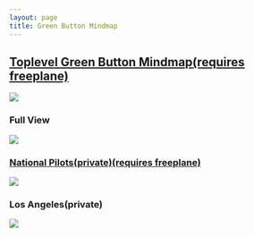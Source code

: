 ```yaml
---
layout: page
title: Green Button Mindmap
---
```


<section class="mindmap">
<h2><a href="../Green%20Button%20for%20America.mm">Toplevel Green Button Mindmap</a><a href="http://freeplane.sourceforge.net/wiki/index.php/Main_Page">(requires freeplane)</a></h2>
<img  class="img-responsive" src = "images/MindMap2.png" />
<h3>Full View</h3>
<img  class="img-responsive" src = "images/MindMap1.png" />
<h3><a href="../NationalPilots.mm">National Pilots(private)</a><a href="http://freeplane.sourceforge.net/wiki/index.php/Main_Page">(requires freeplane)</a></h3>
<img  class="img-responsive" src = "images/NationalPilots.png" />
<h3>Los Angeles(private)</h3>
<img  class="img-responsive" src = "images/MindMap_LosAngeles.png" />
</section>
